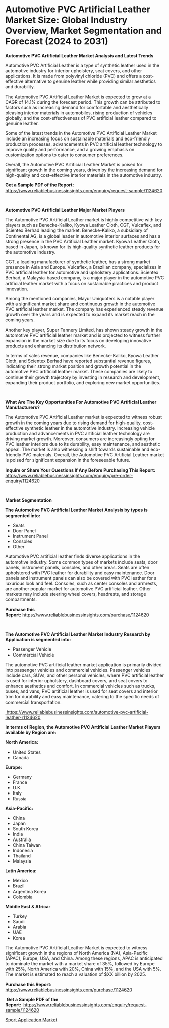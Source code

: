 <p><h1>Automotive PVC Artificial Leather Market Size: Global Industry Overview, Market Segmentation and Forecast (2024 to 2031)</h1></p><p><strong>Automotive PVC Artificial Leather Market Analysis and Latest Trends</strong></p>
<p><p>Automotive PVC Artificial Leather is a type of synthetic leather used in the automotive industry for interior upholstery, seat covers, and other applications. It is made from polyvinyl chloride (PVC) and offers a cost-effective alternative to genuine leather while providing similar aesthetics and durability.</p><p>The Automotive PVC Artificial Leather Market is expected to grow at a CAGR of 14.1% during the forecast period. This growth can be attributed to factors such as increasing demand for comfortable and aesthetically pleasing interior materials in automobiles, rising production of vehicles globally, and the cost-effectiveness of PVC artificial leather compared to genuine leather.</p><p>Some of the latest trends in the Automotive PVC Artificial Leather Market include an increasing focus on sustainable materials and eco-friendly production processes, advancements in PVC artificial leather technology to improve quality and performance, and a growing emphasis on customization options to cater to consumer preferences.</p><p>Overall, the Automotive PVC Artificial Leather Market is poised for significant growth in the coming years, driven by the increasing demand for high-quality and cost-effective interior materials in the automotive industry.</p></p>
<p><strong>Get a Sample PDF of the Report:&nbsp;</strong> <a href="https://www.reliablebusinessinsights.com/enquiry/request-sample/1124620">https://www.reliablebusinessinsights.com/enquiry/request-sample/1124620</a></p>
<p>&nbsp;</p>
<p><strong>Automotive PVC Artificial Leather Major Market Players</strong></p>
<p><p>The Automotive PVC Artificial Leather market is highly competitive with key players such as Benecke-Kaliko, Kyowa Leather Cloth, CGT, Vulcaflex, and Scientex Berhad leading the market. Benecke-Kaliko, a subsidiary of Continental AG, is a global leader in automotive interior surfaces and has a strong presence in the PVC Artificial Leather market. Kyowa Leather Cloth, based in Japan, is known for its high-quality synthetic leather products for the automotive industry.</p><p>CGT, a leading manufacturer of synthetic leather, has a strong market presence in Asia and Europe. Vulcaflex, a Brazilian company, specializes in PVC artificial leather for automotive and upholstery applications. Scientex Berhad, a Malaysia-based company, is a major player in the automotive PVC artificial leather market with a focus on sustainable practices and product innovation.</p><p>Among the mentioned companies, Mayur Uniquoters is a notable player with a significant market share and continuous growth in the automotive PVC artificial leather market. The company has experienced steady revenue growth over the years and is expected to expand its market reach in the coming years.</p><p>Another key player, Super Tannery Limited, has shown steady growth in the automotive PVC artificial leather market and is projected to witness further expansion in the market size due to its focus on developing innovative products and enhancing its distribution network.</p><p>In terms of sales revenue, companies like Benecke-Kaliko, Kyowa Leather Cloth, and Scientex Berhad have reported substantial revenue figures, indicating their strong market position and growth potential in the automotive PVC artificial leather market. These companies are likely to continue their growth trajectory by investing in research and development, expanding their product portfolio, and exploring new market opportunities.</p></p>
<p>&nbsp;</p>
<p><strong>What Are The Key Opportunities For Automotive PVC Artificial Leather Manufacturers?</strong></p>
<p><p>The Automotive PVC Artificial Leather market is expected to witness robust growth in the coming years due to rising demand for high-quality, cost-effective synthetic leather in the automotive industry. Increasing vehicle production and advancements in PVC artificial leather technology are driving market growth. Moreover, consumers are increasingly opting for PVC leather interiors due to its durability, easy maintenance, and aesthetic appeal. The market is also witnessing a shift towards sustainable and eco-friendly PVC materials. Overall, the Automotive PVC Artificial Leather market is poised for significant expansion in the foreseeable future.</p></p>
<p><strong>Inquire or Share Your Questions If Any Before Purchasing This Report:</strong> <a href="https://www.reliablebusinessinsights.com/enquiry/pre-order-enquiry/1124620">https://www.reliablebusinessinsights.com/enquiry/pre-order-enquiry/1124620</a></p>
<p>&nbsp;</p>
<p><strong>Market Segmentation</strong></p>
<p><strong>The Automotive PVC Artificial Leather Market Analysis by types is segmented into:</strong></p>
<p><ul><li>Seats</li><li>Door Panel</li><li>Instrument Panel</li><li>Consoles</li><li>Other</li></ul></p>
<p><p>Automotive PVC artificial leather finds diverse applications in the automotive industry. Some common types of markets include seats, door panels, instrument panels, consoles, and other areas. Seats are often upholstered with PVC leather for durability and easy maintenance. Door panels and instrument panels can also be covered with PVC leather for a luxurious look and feel. Consoles, such as center consoles and armrests, are another popular market for automotive PVC artificial leather. Other markets may include steering wheel covers, headrests, and storage compartments.</p></p>
<p><strong>Purchase this Report:&nbsp;</strong><a href="https://www.reliablebusinessinsights.com/purchase/1124620">https://www.reliablebusinessinsights.com/purchase/1124620</a></p>
<p>&nbsp;</p>
<p><strong>The Automotive PVC Artificial Leather Market Industry Research by Application is segmented into:</strong></p>
<p><ul><li>Passenger Vehicle</li><li>Commercial Vehicle</li></ul></p>
<p><p>The automotive PVC artificial leather market application is primarily divided into passenger vehicles and commercial vehicles. Passenger vehicles include cars, SUVs, and other personal vehicles, where PVC artificial leather is used for interior upholstery, dashboard covers, and seat covers to enhance aesthetics and comfort. In commercial vehicles such as trucks, buses, and vans, PVC artificial leather is used for seat covers and interior trim for durability and easy maintenance, catering to the specific needs of commercial transportation.</p></p>
<p><a href="https://www.reliablebusinessinsights.com/automotive-pvc-artificial-leather-r1124620">&nbsp;https://www.reliablebusinessinsights.com/automotive-pvc-artificial-leather-r1124620</a></p>
<p><strong>In terms of Region, the Automotive PVC Artificial Leather Market Players available by Region are:</strong></p>
<p>
    <p> <strong> North America: </strong>
        <ul>
            <li>United States</li>
            <li>Canada</li>
        </ul>
        </p> 
    <p> <strong> Europe: </strong>
        <ul>
            <li>Germany</li>
            <li>France</li>
            <li>U.K.</li>
            <li>Italy</li>
            <li>Russia</li>
        </ul>
        </p> 
    <p> <strong> Asia-Pacific: </strong>
        <ul>
            <li>China</li>
            <li>Japan</li>
            <li>South Korea</li>
            <li>India</li>
            <li>Australia</li>
            <li>China Taiwan</li>
            <li>Indonesia</li>
            <li>Thailand</li>
            <li>Malaysia</li>
        </ul>
        </p> 
    <p> <strong> Latin America: </strong>
        <ul>
            <li>Mexico</li>
            <li>Brazil</li>
            <li>Argentina Korea</li>
            <li>Colombia</li>
        </ul>
        </p> 
    <p> <strong> Middle East & Africa: </strong>
        <ul>
            <li>Turkey</li>
            <li>Saudi</li>
            <li>Arabia</li>
            <li>UAE</li>
            <li>Korea</li>
        </ul>
    </p>
    </p>
<p><p>The Automotive PVC Artificial Leather Market is expected to witness significant growth in the regions of North America (NA), Asia-Pacific (APAC), Europe, USA, and China. Among these regions, APAC is anticipated to dominate the market with a market share of 35%, followed by Europe with 25%, North America with 20%, China with 15%, and the USA with 5%. The market is estimated to reach a valuation of $XX billion by 2025.</p></p>
<p><strong>Purchase this Report: </strong><a href="https://www.reliablebusinessinsights.com/purchase/1124620">https://www.reliablebusinessinsights.com/purchase/1124620</a></p>
<p>&nbsp;<strong>Get a Sample PDF of the Report:&nbsp;&nbsp;</strong><a href="https://www.reliablebusinessinsights.com/enquiry/request-sample/1124620">https://www.reliablebusinessinsights.com/enquiry/request-sample/1124620</a></p>
<p><strong></strong></p>
<p><p><a href="https://issuu.com/reportprime-2/docs/sport-application-market-size-2030.pptx">Sport Application Market</a></p></p>